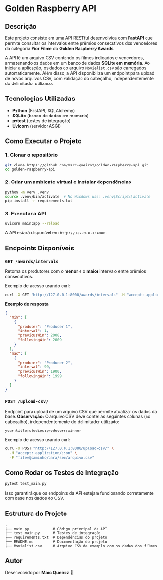 # Golden Raspberry API

## Descrição

Este projeto consiste em uma API RESTful desenvolvida com **FastAPI** que permite consultar os intervalos entre prêmios consecutivos dos vencedores da categoria **Pior Filme** do **Golden Raspberry Awards**.

A API lê um arquivo CSV contendo os filmes indicados e vencedores, armazenando os dados em um banco de dados **SQLite em memória**. Ao iniciar a aplicação, os dados do arquivo `Movielist.csv` são carregados automaticamente. Além disso, a API disponibiliza um endpoint para upload de novos arquivos CSV, com validação do cabeçalho, independentemente do delimitador utilizado.

## Tecnologias Utilizadas

- **Python** (FastAPI, SQLAlchemy)
- **SQLite** (banco de dados em memória)
- **pytest** (testes de integração)
- **Uvicorn** (servidor ASGI)

## Como Executar o Projeto

### 1. Clonar o repositório

```bash
git clone https://github.com/marc-queiroz/golden-raspberry-api.git
cd golden-raspberry-api
```

### 2. Criar um ambiente virtual e instalar dependências

```bash
python -m venv .venv
source .venv/bin/activate  # No Windows use: .venv\Scripts\activate
pip install -r requirements.txt
```

### 3. Executar a API

```bash
uvicorn main:app --reload
```

A API estará disponível em `http://127.0.0.1:8000`.

## Endpoints Disponíveis

### `GET /awards/intervals`

Retorna os produtores com o **menor** e o **maior** intervalo entre prêmios consecutivos.

Exemplo de acesso usando curl:

```bash
curl -X GET "http://127.0.0.1:8000/awards/intervals" -H "accept: application/json"
```

**Exemplo de resposta:**

```json
{
  "min": [
    {
      "producer": "Producer 1",
      "interval": 1,
      "previousWin": 2008,
      "followingWin": 2009
    }
  ],
  "max": [
    {
      "producer": "Producer 2",
      "interval": 99,
      "previousWin": 1900,
      "followingWin": 1999
    }
  ]
}
```

### `POST /upload-csv/`

Endpoint para upload de um arquivo CSV que permite atualizar os dados da base.
**Observação:** O arquivo CSV deve conter as seguintes colunas (no cabeçalho), independentemente do delimitador utilizado:

```
year;title;studios;producers;winner
```

Exemplo de acesso usando curl:

```bash
curl -X POST "http://127.0.0.1:8000/upload-csv/" \
  -H "accept: application/json" \
  -F "file=@caminho/para/seu/arquivo.csv"
```

## Como Rodar os Testes de Integração

```bash
pytest test_main.py
```

Isso garantirá que os endpoints da API estejam funcionando corretamente com base nos dados do CSV.

## Estrutura do Projeto

```
.
├── main.py           # Código principal da API
├── test_main.py      # Testes de integração
├── requirements.txt  # Dependências do projeto
├── README.md         # Documentação do projeto
├── Movielist.csv     # Arquivo CSV de exemplo com os dados dos filmes
```

## Autor

Desenvolvido por **Marc Queiroz** 🚀
